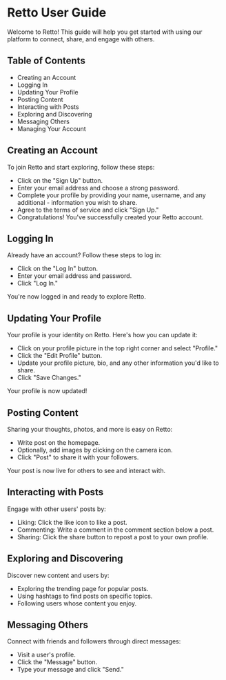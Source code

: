 # Retto User Guide
Welcome to Retto! This guide will help you get started with using our platform to connect, share, and engage with others.

## Table of Contents
- Creating an Account
- Logging In
- Updating Your Profile
- Posting Content
- Interacting with Posts
- Exploring and Discovering
- Messaging Others
- Managing Your Account

## Creating an Account
To join Retto and start exploring, follow these steps:

- Click on the "Sign Up" button.
- Enter your email address and choose a strong password.
- Complete your profile by providing your name, username, and any additional - information you wish to share.
- Agree to the terms of service and click "Sign Up."
- Congratulations! You've successfully created your Retto account.


## Logging In
Already have an account? Follow these steps to log in:

- Click on the "Log In" button.
- Enter your email address and password.
- Click "Log In."

You're now logged in and ready to explore Retto.


## Updating Your Profile
Your profile is your identity on Retto. Here's how you can update it:

- Click on your profile picture in the top right corner and select "Profile."
- Click the "Edit Profile" button.
- Update your profile picture, bio, and any other information you'd like to share.
- Click "Save Changes."

Your profile is now updated!

## Posting Content
Sharing your thoughts, photos, and more is easy on Retto:

- Write post on the homepage.
- Optionally, add images by clicking on the camera icon.
- Click "Post" to share it with your followers.

Your post is now live for others to see and interact with.

## Interacting with Posts
Engage with other users' posts by:

- Liking: Click the like icon to like a post.
- Commenting: Write a comment in the comment section below a post.
- Sharing: Click the share button to repost a post to your own profile.

## Exploring and Discovering
Discover new content and users by:

- Exploring the trending page for popular posts.
- Using hashtags to find posts on specific topics.
- Following users whose content you enjoy.

## Messaging Others
Connect with friends and followers through direct messages:

- Visit a user's profile.
- Click the "Message" button.
- Type your message and click "Send."